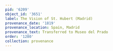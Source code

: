 ```yaml
---
pid: '6209'
object_id: '3651'
label: The Vision of St. Hubert (Madrid)
provenance_date: '1819'
provenance_location: Spain, Madrid
provenance_text: Transferred to Museo del Prado
order: '1280'
collection: provenance
---
```

